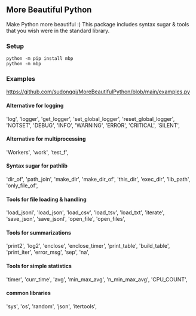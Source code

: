 ## More Beautiful Python

Make Python more beautiful :) This package includes syntax sugar & tools that you wish were in the standard library.


### Setup

    python -m pip install mbp
    python -m mbp


### Examples
https://github.com/sudongqi/MoreBeautifulPython/blob/main/examples.py


#### Alternative for logging
'log', 'logger', 'get_logger', 'set_global_logger', 'reset_global_logger',
'NOTSET', 'DEBUG', 'INFO', 'WARNING', 'ERROR', 'CRITICAL', 'SILENT',
#### Alternative for multiprocessing
'Workers', 'work', 'test_f',
#### Syntax sugar for pathlib
'dir_of', 'path_join', 'make_dir', 'make_dir_of', 'this_dir', 'exec_dir', 'lib_path', 'only_file_of',
#### Tools for file loading & handling
'load_jsonl', 'load_json', 'load_csv', 'load_tsv', 'load_txt',
'iterate', 'save_json', 'save_jsonl', 'open_file', 'open_files',
#### Tools for summarizations
'print2', 'log2', 'enclose', 'enclose_timer', 'print_table', 'build_table', 'print_iter', 'error_msg', 'sep', 'na',
#### Tools for simple statistics
'timer', 'curr_time', 'avg', 'min_max_avg', 'n_min_max_avg', 'CPU_COUNT',
#### common libraries
'sys', 'os', 'random', 'json', 'itertools',







